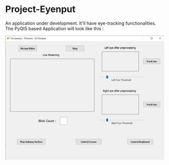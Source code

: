 # Project-Eyenput
An application under development. It'll have eye-tracking functionalities. The PyQt5 based Application will look like this :

![alt text](https://github.com/sourabh-burnwal/Project-Eyenput/blob/master/The%20Eyenput%20application.png)
